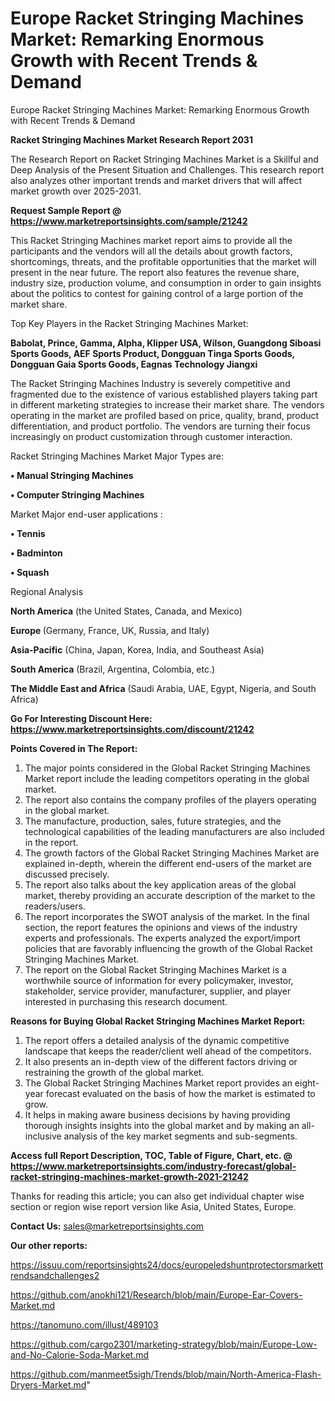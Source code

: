 # Europe Racket Stringing Machines Market: Remarking Enormous Growth with Recent Trends & Demand
 Europe Racket Stringing Machines Market: Remarking Enormous Growth with Recent Trends & Demand

<strong>Racket Stringing Machines Market Research Report 2031</strong>

The Research Report on Racket Stringing Machines Market is a Skillful and Deep Analysis of the Present Situation and Challenges. This research report also analyzes other important trends and market drivers that will affect market growth over 2025-2031.

<strong>Request Sample Report @ <a href=https://www.marketreportsinsights.com/sample/21242>https://www.marketreportsinsights.com/sample/21242</a></strong>

This Racket Stringing Machines market report aims to provide all the participants and the vendors will all the details about growth factors, shortcomings, threats, and the profitable opportunities that the market will present in the near future. The report also features the revenue share, industry size, production volume, and consumption in order to gain insights about the politics to contest for gaining control of a large portion of the market share.

Top Key Players in the Racket Stringing Machines Market:

<strong>Babolat, Prince, Gamma, Alpha, Klipper USA, Wilson, Guangdong Siboasi Sports Goods, AEF Sports Product, Dongguan Tinga Sports Goods, Dongguan Gaia Sports Goods, Eagnas Technology Jiangxi</strong>

The Racket Stringing Machines Industry is severely competitive and fragmented due to the existence of various established players taking part in different marketing strategies to increase their market share. The vendors operating in the market are profiled based on price, quality, brand, product differentiation, and product portfolio. The vendors are turning their focus increasingly on product customization through customer interaction.

Racket Stringing Machines Market Major Types are:

<strong>• Manual Stringing Machines

• Computer Stringing Machines</strong>

Market Major end-user applications :

<strong>• Tennis

• Badminton

• Squash</strong>

Regional Analysis

</u><strong><b>North America</b></strong> (the United States, Canada, and Mexico)

<strong><b>Europe </b></strong>(Germany, France, UK, Russia, and Italy)

<strong><b>Asia-Pacific</b></strong> (China, Japan, Korea, India, and Southeast Asia)

<strong><b>South America</b></strong> (Brazil, Argentina, Colombia, etc.)

<strong><b>The Middle East and Africa</b></strong> (Saudi Arabia, UAE, Egypt, Nigeria, and South Africa)

<strong>Go For Interesting Discount Here: <a href=https://www.marketreportsinsights.com/discount/21242>https://www.marketreportsinsights.com/discount/21242</a></strong>

<strong>Points Covered in The Report:</strong>
<ol>
  <li>The major points considered in the Global Racket Stringing Machines Market report include the leading competitors operating in the global market.</li>
  <li>The report also contains the company profiles of the players operating in the global market.</li>
  <li>The manufacture, production, sales, future strategies, and the technological capabilities of the leading manufacturers are also included in the report.</li>
  <li>The growth factors of the Global Racket Stringing Machines Market are explained in-depth, wherein the different end-users of the market are discussed precisely.</li>
  <li>The report also talks about the key application areas of the global market, thereby providing an accurate description of the market to the readers/users.</li>
  <li>The report incorporates the SWOT analysis of the market. In the final section, the report features the opinions and views of the industry experts and professionals. The experts analyzed the export/import policies that are favorably influencing the growth of the Global Racket Stringing Machines Market.</li>
  <li>The report on the Global Racket Stringing Machines Market is a worthwhile source of information for every policymaker, investor, stakeholder, service provider, manufacturer, supplier, and player interested in purchasing this research document.</li>
</ol>
<strong>Reasons for Buying Global Racket Stringing Machines Market Report:</strong>

<ol>
  <li>The report offers a detailed analysis of the dynamic competitive landscape that keeps the reader/client well ahead of the competitors.</li>
  <li>It also presents an in-depth view of the different factors driving or restraining the growth of the global market.</li>
  <li>The Global Racket Stringing Machines Market report provides an eight-year forecast evaluated on the basis of how the market is estimated to grow.</li>
  <li>It helps in making aware business decisions by having providing thorough insights insights into the global market and by making an all-inclusive analysis of the key market segments and sub-segments.</li>
</ol>
<strong>Access full Report Description, TOC, Table of Figure, Chart, etc. @ <a href=https://www.marketreportsinsights.com/industry-forecast/global-racket-stringing-machines-market-growth-2021-21242>https://www.marketreportsinsights.com/industry-forecast/global-racket-stringing-machines-market-growth-2021-21242</a></strong>


Thanks for reading this article; you can also get individual chapter wise section or region wise report version like Asia, United States, Europe.

<strong>Contact Us:</strong>
sales@marketreportsinsights.com

<strong>Our other reports:</strong>

<a href=https://issuu.com/reportsinsights24/docs/europeledshuntprotectorsmarkettrendsandchallenges2>https://issuu.com/reportsinsights24/docs/europeledshuntprotectorsmarkettrendsandchallenges2</a>

<a href=https://github.com/anokhi121/Research/blob/main/Europe-Ear-Covers-Market.md>https://github.com/anokhi121/Research/blob/main/Europe-Ear-Covers-Market.md</a>

<a href=https://tanomuno.com/illust/489103>https://tanomuno.com/illust/489103</a>

<a href=https://github.com/cargo2301/marketing-strategy/blob/main/Europe-Low-and-No-Calorie-Soda-Market.md>https://github.com/cargo2301/marketing-strategy/blob/main/Europe-Low-and-No-Calorie-Soda-Market.md</a>

<a href=https://github.com/manmeet5sigh/Trends/blob/main/North-America-Flash-Dryers-Market.md>https://github.com/manmeet5sigh/Trends/blob/main/North-America-Flash-Dryers-Market.md</a>"
